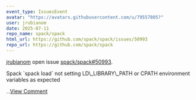 ```yaml
---
event_type: IssuesEvent
avatar: "https://avatars.githubusercontent.com/u/79557805?"
user: jrubianom
date: 2025-07-11
repo_name: spack/spack
html_url: https://github.com/spack/spack/issues/50993
repo_url: https://github.com/spack/spack
---
```


<a href='https://github.com/jrubianom' target='_blank'>jrubianom</a> open issue <a href='https://github.com/spack/spack/issues/50993' target='_blank'>spack/spack#50993</a>.

<p>Spack `spack load` not setting LD\_LIBRARY\_PATH or CPATH environment variables as expected</p><small>...</small><a href='https://github.com/spack/spack/issues/50993' target='_blank'>View Comment</a>